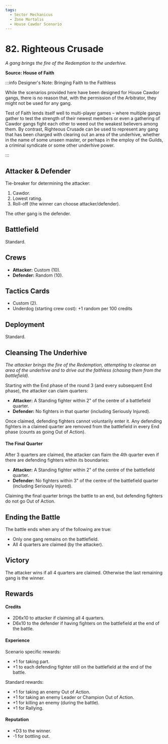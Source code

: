 ```yaml
---
tags:
  - Sector Mechanicus
  - Zone Mortalis
  - House Cawdor Scenario
---
```


# 82. Righteous Crusade

_A gang brings the fire of the Redemption to the underhive._

**Source: House of Faith**

:::info Designer's Note: Bringing Faith to the Faithless

While the scenarios provided here have been designed for House Cawdor gangs, there is no reason that, with the permission of the Arbitrator, they might not be
used for any gang.

Test of Faith lends itself well to multi-player games – where
multiple gangs gather to test the strength of their newest members or even a
gathering of Cawdor gangs fight each other to weed out the weakest believers
among them. By contrast, Righteous Crusade can be used to represent any gang
that has been charged with clearing out an area of the underhive, whether in the
name of some unseen master, or perhaps in the employ of the Guilds, a criminal
syndicate or some other underhive power.

:::

## Attacker & Defender

Tie-breaker for determining the attacker:

1. Cawdor.
2. Lowest rating.
3. Roll-off (the winner can choose attacker/defender).

The other gang is the defender.

## Battlefield

Standard.

## Crews

- **Attacker:** Custom (10).
- **Defender:** Random (10).

## Tactics Cards

- Custom (2).
- Underdog (starting crew cost): +1 random per 100 credits

## Deployment

Standard.

## Cleansing The Underhive

_The attacker brings the fire of the Redemption, attempting to cleanse an area of the underhive and to drive out the faithless (chasing them from the battlefield)._

Starting with the End phase of the round 3 (and every subsequent End phase), the attacker can claim quarters:

- **Attacker:** A Standing fighter within 2" of the centre of a battlefield quarter.
- **Defender:** No fighters in that quarter (including Seriously Injured).

Once claimed, defending fighters cannot voluntarily enter it. Any defending fighters in a claimed quarter are removed from the battlefield in every End phase (counts as going Out of Action).

#### The Final Quarter

After 3 quarters are claimed, the attacker can flaim the 4th quarter even if there are defending fighters within its boundaries:

- **Attacker:** A Standing fighter within 2" of the centre of the battlefield quarter.
- **Defender:** No fighters within 3" of the centre of the battlefield quarter (including Seriously Injured).

Claiming the final quarter brings the battle to an end, but defending fighters do not go Out of Action.

## Ending the Battle

The battle ends when any of the following are true:

- Only one gang remains on the battlefield.
- All 4 quarters are claimed (by the attacker).

## Victory

The attacker wins if all 4 quarters are claimed. Otherwise the last remaining gang is the winner.

## Rewards

#### Credits

- 2D6x10 to attacker if claiming all 4 quarters.
- D6x10 to the defender if having fighters on the battlefield at the end of the battle.

#### Experience

Scenario specific rewards:

- +1 for taking part.
- +1 to each defending fighter still on the battlefield at the end of the battle.

Standard rewards:

- +1 for taking an enemy Out of Action.
- +1 for taking an enemy Leader or Champion Out of Action.
- +1 for killing an enemy (during the battle).
- +1 for Rallying.

#### Reputation

- +D3 to the winner.
- -1 for bottling out.
